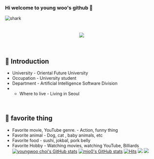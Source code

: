 ### Hi welcome to young woo's github 👋
![shark](https://capsule-render.vercel.app/api?type=shark&color=gradient&height=140)
<h1 align="center">
  <a href="https://git.io/typing-svg">
    <img src="https://readme-typing-svg.demolab.com?font=Fira+Code&pause=1000&color=000000&center=true&lines=Hi%2C+i'm+young+woo+choi+%F0%9F%91%8B;Nice+to+meet+you+%F0%9F%98%86">
  </a>
</h1>


<br>

## 🪪 Introduction
- University - Oriental Future University
- Occupation - University student
- Department - Artificial Intelligence Software Division
- - Where to live - Living in Seoul
<br>

## 🪪 favorite thing
- Favorite movie, YouTube genre. - Action, funny thing
- Favorite animal - Dog, cat , baby animals, etc
- Favorite food - sushi, jokbal, pork belly
- Favorite Hobby - Watching movies, watching YouTube, Billiards
 [![youngwoo choi's GitHub stats](https://github-readme-streak-stats.herokuapp.com/?user=youngwoo28)](https://github.com/youngwoo28)
[![mio0's GitHub stats](https://github-readme-stats.vercel.app/api?username=choiyoungwoo)](https://github.com/youngwoo28/github-readme-stats)
[![Hits](https://hits.seeyoufarm.com/api/count/incr/badge.svg?url=https%3A%2F%2Fgithub.com%2Fmin-0&count_bg=%2345DF22&title_bg=%23555555&icon=github.svg&icon_color=%23FFE4C4&title=hits&edge_flat=false)](https://hits.seeyoufarm.com)
<a href="https://m.blog.naver.com/test_-"><img src="https://img.shields.io/badge/My naver blog-03C75A?style=flat Sponsors&logoColor=yellow&link=블로그 주소"/></a>
<a href="https://www.instagram.com/young__ooh/?next=https%3A%2F%2Fwww.instagram.com%2Faccounts%2Fonetap%2F%3Fnext%3D%252F%26__coig_login%3D1" target="_blank"><img src="https://img.shields.io/badge/Instagram-E4405F?style=flat-square&logo=Instagram&logoColor=white"/></a>




